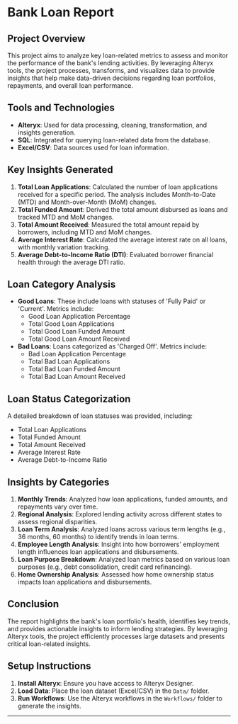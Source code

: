 
# Bank Loan Report

## Project Overview
This project aims to analyze key loan-related metrics to assess and monitor the performance of the bank's lending activities. By leveraging Alteryx tools, the project processes, transforms, and visualizes data to provide insights that help make data-driven decisions regarding loan portfolios, repayments, and overall loan performance.

## Tools and Technologies
- **Alteryx**: Used for data processing, cleaning, transformation, and insights generation.
- **SQL**: Integrated for querying loan-related data from the database.
- **Excel/CSV**: Data sources used for loan information.

## Key Insights Generated
1. **Total Loan Applications**: Calculated the number of loan applications received for a specific period. The analysis includes Month-to-Date (MTD) and Month-over-Month (MoM) changes.
2. **Total Funded Amount**: Derived the total amount disbursed as loans and tracked MTD and MoM changes.
3. **Total Amount Received**: Measured the total amount repaid by borrowers, including MTD and MoM changes.
4. **Average Interest Rate**: Calculated the average interest rate on all loans, with monthly variation tracking.
5. **Average Debt-to-Income Ratio (DTI)**: Evaluated borrower financial health through the average DTI ratio.

## Loan Category Analysis
- **Good Loans**: These include loans with statuses of 'Fully Paid' or 'Current'. Metrics include:
  - Good Loan Application Percentage
  - Total Good Loan Applications
  - Total Good Loan Funded Amount
  - Total Good Loan Amount Received
- **Bad Loans**: Loans categorized as 'Charged Off'. Metrics include:
  - Bad Loan Application Percentage
  - Total Bad Loan Applications
  - Total Bad Loan Funded Amount
  - Total Bad Loan Amount Received

## Loan Status Categorization
A detailed breakdown of loan statuses was provided, including:
- Total Loan Applications
- Total Funded Amount
- Total Amount Received
- Average Interest Rate
- Average Debt-to-Income Ratio

## Insights by Categories
1. **Monthly Trends**: Analyzed how loan applications, funded amounts, and repayments vary over time.
2. **Regional Analysis**: Explored lending activity across different states to assess regional disparities.
3. **Loan Term Analysis**: Analyzed loans across various term lengths (e.g., 36 months, 60 months) to identify trends in loan terms.
4. **Employee Length Analysis**: Insight into how borrowers' employment length influences loan applications and disbursements.
5. **Loan Purpose Breakdown**: Analyzed loan metrics based on various loan purposes (e.g., debt consolidation, credit card refinancing).
6. **Home Ownership Analysis**: Assessed how home ownership status impacts loan applications and disbursements.

## Conclusion
The report highlights the bank's loan portfolio's health, identifies key trends, and provides actionable insights to inform lending strategies. By leveraging Alteryx tools, the project efficiently processes large datasets and presents critical loan-related insights.

## Setup Instructions
1. **Install Alteryx**: Ensure you have access to Alteryx Designer.
2. **Load Data**: Place the loan dataset (Excel/CSV) in the `Data/` folder.
3. **Run Workflows**: Use the Alteryx workflows in the `Workflows/` folder to generate the insights.

---
